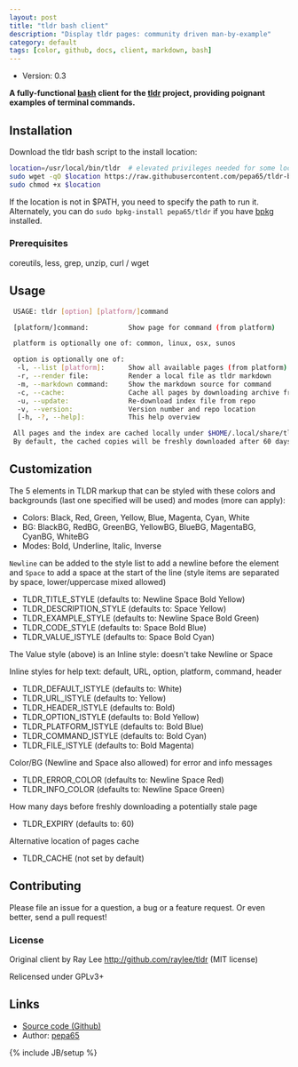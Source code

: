 ```yaml
---
layout: post
title: "tldr bash client"
description: "Display tldr pages: community driven man-by-example"
category: default
tags: [color, github, docs, client, markdown, bash]
---
```


* Version: 0.3

**A fully-functional [bash](https://tiswww.case.edu/php/chet/bash/bashtop.html)
client for the [tldr](https://github.com/tldr-pages/tldr) project, providing
poignant examples of terminal commands.**

## Installation

Download the tldr bash script to the install location:

```bash
location=/usr/local/bin/tldr  # elevated privileges needed for some locations
sudo wget -qO $location https://raw.githubusercontent.com/pepa65/tldr-bash-client/master/tldr
sudo chmod +x $location
```

If the location is not in $PATH, you need to specify the path to run it.
Alternately, you can do `sudo bpkg-install pepa65/tldr` if you have
[bpkg](https://github.com/bpkg/bpkg) installed.

### Prerequisites

coreutils, less, grep, unzip, curl / wget

## Usage

```bash
 USAGE: tldr [option] [platform/]command

 [platform/]command:          Show page for command (from platform)

 platform is optionally one of: common, linux, osx, sunos

 option is optionally one of:
  -l, --list [platform]:      Show all available pages (from platform)
  -r, --render file:          Render a local file as tldr markdown
  -m, --markdown command:     Show the markdown source for command
  -c, --cache:                Cache all pages by downloading archive from repo
  -u, --update:               Re-download index file from repo
  -v, --version:              Version number and repo location
  [-h, -?, --help]:           This help overview

 All pages and the index are cached locally under $HOME/.local/share/tldr
 By default, the cached copies will be freshly downloaded after 60 days.
```

## Customization

The 5 elements in TLDR markup that can be styled with these colors and
backgrounds (last one specified will be used) and modes (more can apply):
* Colors: Black, Red, Green, Yellow, Blue, Magenta, Cyan, White
* BG: BlackBG, RedBG, GreenBG, YellowBG, BlueBG, MagentaBG, CyanBG, WhiteBG
* Modes: Bold, Underline, Italic, Inverse

`Newline` can be added to the style list to add a newline before the element
and `Space` to add a space at the start of the line
(style items are separated by space, lower/uppercase mixed allowed)
* TLDR_TITLE_STYLE (defaults to: Newline Space Bold Yellow)
* TLDR_DESCRIPTION_STYLE (defaults to: Space Yellow)
* TLDR_EXAMPLE_STYLE (defaults to: Newline Space Bold Green)
* TLDR_CODE_STYLE (defaults to: Space Bold Blue)
* TLDR_VALUE_ISTYLE (defaults to: Space Bold Cyan)

The Value style (above) is an Inline style: doesn't take Newline or Space

Inline styles for help text: default, URL, option, platform, command, header
* TLDR_DEFAULT_ISTYLE (defaults to: White)
* TLDR_URL_ISTYLE (defaults to: Yellow)
* TLDR_HEADER_ISTYLE (defaults to: Bold)
* TLDR_OPTION_ISTYLE (defaults to: Bold Yellow)
* TLDR_PLATFORM_ISTYLE (defaults to: Bold Blue)
* TLDR_COMMAND_ISTYLE (defaults to: Bold Cyan)
* TLDR_FILE_ISTYLE (defaults to: Bold Magenta)

Color/BG (Newline and Space also allowed) for error and info messages
* TLDR_ERROR_COLOR (defaults to: Newline Space Red)
* TLDR_INFO_COLOR (defaults to: Newline Space Green)

How many days before freshly downloading a potentially stale page
* TLDR_EXPIRY (defaults to: 60)

Alternative location of pages cache
* TLDR_CACHE (not set by default)

## Contributing

Please file an issue for a question, a bug or a feature request.
Or even better, send a pull request!

### License

Original client by Ray Lee http://github.com/raylee/tldr (MIT license)

Relicensed under GPLv3+

## Links

* [Source code (Github)](https://github.com/pepa65/tldr-bash-client)
* Author: [pepa65](mailto:solusos@passchier.net)

{% include JB/setup %}
